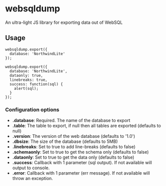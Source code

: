 # websqldump
An ultra-light JS library for exporting data out of WebSQL


## Usage

```
websqldump.export({
  database: 'NorthwindLite'
});
```

```
websqldump.export({
  database: 'NorthwindLite',
  dataonly: true,
  linebreaks: true,
  success: function(sql) {
    alert(sql); 
  }
});
```

### Configuration options

- **.database**: Required. The name of the database to export
- **.table**: The table to export, if null then all tables are exported (defaults to null)
- **.version**: The version of the web database (defaults to '1.0')
- **.dbsize**: The size of the database (defaults to 5MB)
- **.linebreaks**: Set to true to add line-breaks (defaults to false)
- **.schemaonly**: Set to true to get the schema only (defaults to false)
- **.dataonly**: Set to true to get the data only (defaults to false)
- **.success**: Callback with 1 parameter (sql output). If not available will output to console.
- **.error**: Callback with 1 parameter (err message). If not available will throw an exception.
